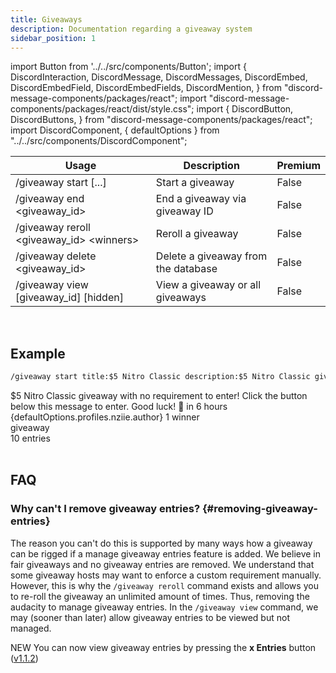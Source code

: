 ```yaml
---
title: Giveaways
description: Documentation regarding a giveaway system
sidebar_position: 1
---
```


import Button from '../../src/components/Button';
import {
  DiscordInteraction,
  DiscordMessage,
  DiscordMessages,
  DiscordEmbed,
  DiscordEmbedField,
  DiscordEmbedFields,
  DiscordMention,
} from "discord-message-components/packages/react";
import "discord-message-components/packages/react/dist/style.css";
import {
  DiscordButton,
  DiscordButtons,
} from "discord-message-components/packages/react";
import DiscordComponent, { defaultOptions } from "../../src/components/DiscordComponent";

|     Usage               |  Description   | Premium |
| ----------------------- | ----------- | ----------- |
| <span className="mention">/giveaway start [...]</span> | Start a giveaway       |   False        |
| <span className="mention">/giveaway end <giveaway_id></span>   | End a giveaway via giveaway ID        |     False        |
| <span className="mention">/giveaway reroll <giveaway_id> &lt;winners&gt;</span>   | Reroll a giveaway        |     False        |
| <span className="mention">/giveaway delete <giveaway_id></span>   | Delete a giveaway from the database        |     False        |
| <span className="mention">/giveaway view [giveaway_id]<span> </span>[hidden]</span>   | View a giveaway or all giveaways        |     False        |

<br/>

## Example

```txt
/giveaway start title:$5 Nitro Classic description:$5 Nitro Classic giveaway... duration:6h winners:1
```

<DiscordComponent>
    <DiscordMessage author="Docs Bot" avatar="blue" bot>
        <DiscordEmbed
        embedTitle="$5 Nitro Classic"
        authorIcon="/img/logo.png"
        authorName="Server Manager Support"
        borderColor="#5865F2"
        footerIcon="/img/logo.png"
        >
        $5 Nitro Classic giveaway with no requirement to enter! Click the button below this message to enter. Good luck! 🎉            
            <DiscordEmbedFields slot="fields" inline="true">
                <DiscordEmbedField fieldTitle="Ends">
                <span className="timestamp">in 6 hours</span>
                </DiscordEmbedField>
                <DiscordEmbedField fieldTitle="Host">
                  <DiscordMention highlight={true}>{defaultOptions.profiles.nziie.author}</DiscordMention>
                </DiscordEmbedField>
            </DiscordEmbedFields>
            <span slot="footer">1 winner</span>
        </DiscordEmbed>
      <div slot="interactions">
        <DiscordInteraction profile="bob" command>
          giveaway
        </DiscordInteraction>
      </div>
      <div slot="actions">
        <DiscordButtons>
          <DiscordButton type="primary" emoji="🎉"></DiscordButton>
          <DiscordButton type="secondary">10 entries</DiscordButton>
        </DiscordButtons>
      </div>
    </DiscordMessage>
</DiscordComponent>

<br/>

## FAQ
  
### Why can't I remove giveaway entries? {#removing-giveaway-entries}
The reason you can't do this is supported by many ways how a giveaway can be rigged if a manage giveaway entries feature is added. We believe in fair giveaways and no giveaway entries are removed. We understand that some giveaway hosts may want to enforce a custom requirement manually. However, this is why the `/giveaway reroll` command exists and allows you to re-roll the giveaway an unlimited amount of times. Thus, removing the audacity to manage giveaway entries. In the `/giveaway view` command, we may (sooner than later) allow giveaway entries to be viewed but not managed.

<div className="box blurple animation no-background">
<span className="blurple-background">NEW</span> You can now view giveaway entries by pressing the <strong>x Entries</strong> button (<a className="discord-link" href="../blog/v1.1.2">v1.1.2</a>)
</div>
